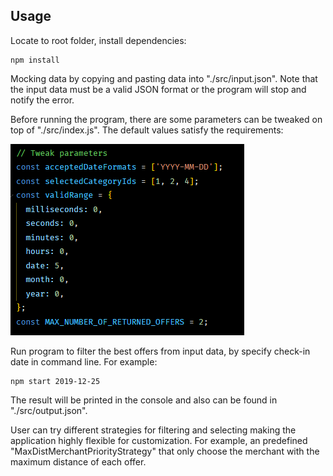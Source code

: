 ## Usage

Locate to root folder, install dependencies:

```
npm install
```



Mocking data by copying and pasting data into "./src/input.json". Note that the input data must be a valid JSON format or the program will stop and notify the error.

Before running the program, there are some parameters can be tweaked on top of "./src/index.js". The default values satisfy the requirements:

![1701521876903](image/readme/1701521876903.png)

Run program to filter the best offers from input data, by specify check-in date in command line. For example:

```
npm start 2019-12-25
```

The result will be printed in the console and also can be found in "./src/output.json".

User can try different strategies for filtering and selecting making the application highly flexible for customization. For example, an predefined "MaxDistMerchantPriorityStrategy" that only choose the merchant with the maximum distance of each offer.
